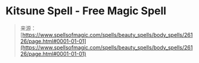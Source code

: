 <!--yml

category: 未分类

date: 2024-06-12 19:13:47

-->

# Kitsune Spell - Free Magic Spell

> 来源：[https://www.spellsofmagic.com/spells/beauty_spells/body_spells/26126/page.html#0001-01-01](https://www.spellsofmagic.com/spells/beauty_spells/body_spells/26126/page.html#0001-01-01)
